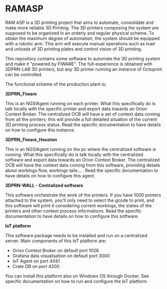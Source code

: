 # RAMASP
RAM ASP is a 3D printing project that aims to automate, consolidate and make more reliable 3D Printing.
The 3D printers composing the system are supposed to be organized in an orderly and regular physical scheme.
To obtain the maximum degree of automation, the system should be equipped with a robotic arm. This arm will execute manual operations such as load and unloads of 3D printing plates and control vision of 3D printing.



This repository contains some software to automate the 3D printing system and make it "powered by FIWARE".
The full-experience is obtained with 3DPRN-LAB 3D printers, but any 3D printer running an instance of Octoprint can be controlled.

The functional scheme of the production plant is:



**3DPRN_Fiware**

This is an NGSIAgent running on each printer.
What this specifically do is talk locally with the specific printer and export data towards an Orion Context Broker. The centralized OCB will have a set of context data coming from all the printers; this will provide a full detailed situation of the current 3D printing process status.
Read the specific documentation to have details on how to configure this instance.

**3DPRN_Fiware_Houston**

This is an NGSIAgent running on the pc where the centralized software is running.
What this specifically do is talk locally with the centralized software and export data towards an Orion Context Broker. The centralized OCB will have the context data coming from this software, providing details about workings flow, workings tails... .
Read the specific documentation to have details on how to configure this agent.

**3DPRN-WALL - Centralized software**

This software orchestrate the work of the printers.
If you have 1000 printers attached to the system, you'll only need to select the gcode to print, and this software will print it considering current workings, the states of the printers and other context process informations.
Read the specific documentation to have details on how to configure this software.

**IoT platform**

This software package needs to be installed and run on a centralized server.
Main components of this IoT platform are:

- Orion Context Broker on default port 1026
- Grafana data visualisation on default port 3000
- IoT Agent on port 4041
- Crate DB on port 4200

You can install this platform also on Windows OS through Docker. See specific documentation on how to run and configure the IoT platform.
